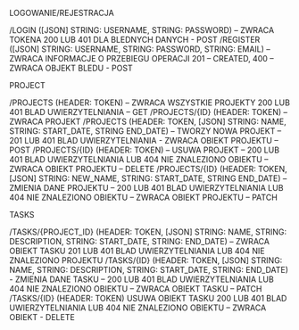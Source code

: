 LOGOWANIE/REJESTRACJA

/LOGIN ([JSON] STRING: USERNAME, STRING: PASSWORD) – ZWRACA TOKENA 200 LUB 401 DLA BLEDNYCH DANYCH - POST
/REGISTER ([JSON] STRING: USERNAME, STRING: PASSWORD, STRING: EMAIL) – ZWRACA INFORMACJE O PRZEBIEGU OPERACJI 201 – CREATED, 400 – ZWRACA OBJEKT BLEDU - POST

PROJECT

/PROJECTS (HEADER: TOKEN) – ZWRACA WSZYSTKIE PROJEKTY 200 LUB 401 BLAD UWIERZYTELNIANIA – GET
/PROJECTS/{ID} (HEADER: TOKEN) – ZWRACA PROJEKT
/PROJECTS (HEADER: TOKEN, [JSON] STRING: NAME, STRING: START_DATE, STRING END_DATE) – TWORZY NOWA PROJEKT – 201 LUB 401 BLAD UWIERZYTELNIANIA  - ZWRACA OBIEKT PROJEKTU – POST
/PROJECTS/{ID} (HEADER: TOKEN) – USUWA PROJEKT – 200 LUB 401 BLAD UWIERZYTELNIANIA  LUB 404 NIE ZNALEZIONO OBIEKTU – ZWRACA OBIEKT PROJEKTU – DELETE
/PROJECTS/{ID} (HEADER: TOKEN, [JSON] STRING: NEW_NAME, STRING: START_DATE, STRING END_DATE) – ZMIENIA DANE PROJEKTU – 200 LUB 401 BLAD UWIERZYTELNIANIA LUB 404 NIE ZNALEZIONO OBIEKTU – ZWRACA OBIEKT PROJEKTU – PATCH

TASKS

/TASKS/{PROJECT_ID} (HEADER: TOKEN, [JSON] STRING: NAME, STRING: DESCRIPTION, STRING: START_DATE, STRING: END_DATE) – ZWRACA OBIEKT TASKU 201 LUB 401 BLAD UWIERZYTELNIANIA LUB 404 NIE ZNALEZIONO PROJEKTU
/TASKS/{ID} (HEADER: TOKEN, [JSON] STRING: NAME, STRING: DESCRIPTION, STRING: START_DATE, STRING: END_DATE)  - ZMIENIA DANE TASKU – 200 LUB 401 BLAD UWIERZYTELNIANIA LUB 404 NIE ZNALEZIONO OBIEKTU – ZWRACA OBIEKT
TASKU – PATCH
/TASKS/{ID} (HEADER: TOKEN) USUWA OBIEKT TASKU 200 LUB 401 BLAD UWIERZYTELNIANIA LUB 404 NIE ZNALEZIONO OBIEKTU – ZWRACA OBIEKT - DELETE
